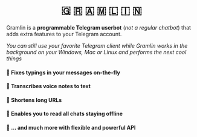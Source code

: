 <h1 align="center">
  🇬 🇷 🇦 🇲 🇱 🇮 🇳
</h1>

Gramlin is a **programmable Telegram userbot** (_not a regular chatbot_) that adds extra features to your Telegram account.  

_You can still use your favorite Telegram client while Gramlin works in the background on your Windows, Mac or Linux and performs the next cool things_

#### 🍦 Fixes typings in your messages on-the-fly  
#### 🍬 Transcribes voice notes to text
#### 🍭 Shortens long URLs
#### 🍰 Enables you to read all chats staying offline
#### 🍪 ... and much more with flexible and powerful API
